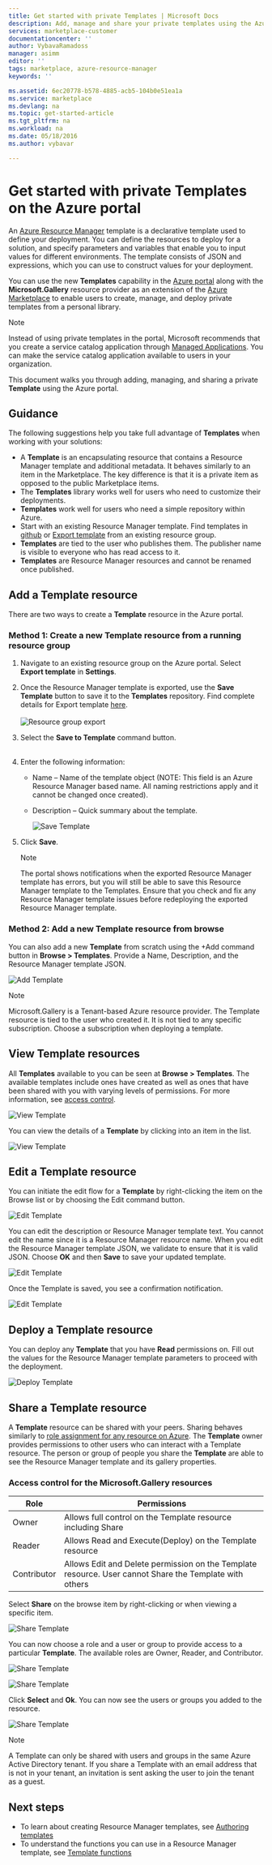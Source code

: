 ```yaml
---
title: Get started with private Templates | Microsoft Docs
description: Add, manage and share your private templates using the Azure portal, the Azure CLI, or PowerShell.
services: marketplace-customer
documentationcenter: ''
author: VybavaRamadoss
manager: asimm
editor: ''
tags: marketplace, azure-resource-manager
keywords: ''

ms.assetid: 6ec20778-b578-4885-acb5-104b0e51ea1a
ms.service: marketplace
ms.devlang: na
ms.topic: get-started-article
ms.tgt_pltfrm: na
ms.workload: na
ms.date: 05/18/2016
ms.author: vybavar

---
```

# Get started with private Templates on the Azure portal
An [Azure Resource Manager](../azure-resource-manager/resource-group-authoring-templates.md) template is a declarative template used to define your deployment. You can define the resources to deploy for a solution, and specify parameters and variables that enable you to input values for different environments. The template consists of JSON and expressions, which you can use to construct values for your deployment.

You can use the new **Templates** capability in the [Azure portal](https://portal.azure.com) along with the **Microsoft.Gallery** resource provider as an extension of the [Azure Marketplace](https://azure.microsoft.com/marketplace/) to enable users to create, manage, and deploy private templates from a personal library.

> [!NOTE]
> Instead of using private templates in the portal, Microsoft recommends that you create a service catalog application through [Managed Applications](../managed-applications/overview.md). You can make the service catalog application available to users in your organization.

This document walks you through adding, managing, and sharing a private **Template** using the Azure portal.

## Guidance
The following suggestions help you take full advantage of **Templates** when working with your solutions:

* A **Template** is an encapsulating resource that contains a Resource Manager template and additional metadata. It behaves similarly to an item in the Marketplace. The key difference is that it is a private item as opposed to the public Marketplace items.
* The **Templates** library works well for users who need to customize their deployments.
* **Templates** work well for users who need a simple repository within Azure.
* Start with an existing Resource Manager template. Find templates in [github](https://github.com/Azure/azure-quickstart-templates) or [Export template](../azure-resource-manager/resource-manager-export-template.md) from an existing resource group.
* **Templates** are tied to the user who publishes them. The publisher name is visible to everyone who has read access to it.
* **Templates** are Resource Manager resources and cannot be renamed once published.

## Add a Template resource
There are two ways to create a **Template** resource in the Azure portal.

### Method 1: Create a new Template resource from a running resource group
1. Navigate to an existing resource group on the Azure portal. Select **Export template** in **Settings**.
2. Once the Resource Manager template is exported, use the **Save Template** button to save it to the **Templates** repository. Find complete details for Export template [here](../azure-resource-manager/resource-manager-export-template.md).
   <br /><br />
   ![Resource group export](media/rg-export-portal1.PNG)
3. Select the **Save to Template** command button.
   <br /><br />
4. Enter the following information:

   * Name – Name of the template object (NOTE: This field is an Azure Resource Manager based name. All naming restrictions apply and it cannot be changed once created).
   * Description – Quick summary about the template.

     ![Save Template](media/save-template-portal1.PNG)
5. Click **Save**.

   > [!NOTE]
   > The portal shows notifications when the exported Resource Manager template has errors, but you will still be able to save this Resource Manager template to the Templates. Ensure that you check and fix any Resource Manager template issues before redeploying the exported Resource Manager template.
   > 
   > 

### Method 2: Add a new Template resource from browse
You can also add a new **Template** from scratch using the +Add command button in **Browse > Templates**. Provide a Name, Description, and the Resource Manager template JSON.

![Add Template](media/add-template-portal1.PNG)

> [!NOTE]
> Microsoft.Gallery is a Tenant-based Azure resource provider. The Template resource is tied to the user who created it. It is not tied to any specific subscription. Choose a subscription when deploying a template.
> 
> 

## View Template resources
All **Templates** available to you can be seen at **Browse > Templates**. The available templates include ones have created as well as ones that have been shared with you with varying levels of permissions. For more information, see [access control](#access-control-for-a-tenant-resource-provider).

![View Template](media/view-template-portal1.PNG)

You can view the details of a **Template** by clicking into an item in the list.

![View Template](media/view-template-portal2c.png)

## Edit a Template resource
You can initiate the edit flow for a **Template** by right-clicking the item on the Browse list or by choosing the Edit command button.

![Edit Template](media/edit-template-portal1a.PNG)

You can edit the description or Resource Manager template text. You cannot edit the name since it is a Resource Manager resource name. When you edit the Resource Manager template JSON, we validate to ensure that it is valid JSON. Choose **OK** and then **Save** to save your updated template.

![Edit Template](media/edit-template-portal2a.PNG)

Once the Template is saved, you see a confirmation notification.

![Edit Template](media/edit-template-portal3b.png)

## Deploy a Template resource
You can deploy any **Template** that you have **Read** permissions on. Fill out the values for the Resource Manager template parameters to proceed with the deployment.

![Deploy Template](media/deploy-template-portal1b.png)

## Share a Template resource
A **Template** resource can be shared with your peers. Sharing behaves similarly to [role assignment for any resource on Azure](../active-directory/role-based-access-control-configure.md). The **Template** owner provides permissions to other users who can interact with a Template resource. The person or group of people you share the **Template** are able to see the Resource Manager template and its gallery properties.

### Access control for the Microsoft.Gallery resources

| Role | Permissions |
| --- | --- |
| Owner |Allows full control on the Template resource including Share |
| Reader |Allows Read and Execute(Deploy) on the Template resource |
| Contributor |Allows Edit and Delete permission on the Template resource. User cannot Share the Template with others |

Select **Share** on the browse item by right-clicking or when viewing a specific item.

![Share Template](media/share-template-portal1a.png)

 You can now choose a role and a user or group to provide access to a particular **Template**. The available roles are Owner, Reader, and Contributor.

![Share Template](media/share-template-portal2b.png)

![Share Template](media/share-template-portal3b.png)

Click **Select** and **Ok**. You can now see the users or groups you added to the resource.

![Share Template](media/share-template-portal4b.png)

> [!NOTE]
> A Template can only be shared with users and groups in the same Azure Active Directory tenant. If you share a Template with an email address that is not in your tenant, an invitation is sent asking the user to join the tenant as a guest.
> 
> 

## Next steps
* To learn about creating Resource Manager templates, see [Authoring templates](../azure-resource-manager/resource-group-authoring-templates.md)
* To understand the functions you can use in a Resource Manager template, see [Template functions](../azure-resource-manager/resource-group-template-functions.md)

